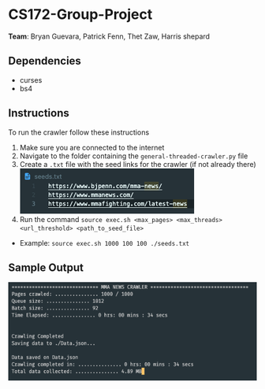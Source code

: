 # CS172-Group-Project

**Team**: Bryan Guevara, Patrick Fenn, Thet Zaw, Harris shepard

## Dependencies
* curses
* bs4

## Instructions
To run the crawler follow these instructions
1. Make sure you are connected to the internet
2. Navigate to the folder containing the `general-threaded-crawler.py` file
3. Create a `.txt` file with the seed links for the crawler (if not already there)
![](./images/input.png)
4. Run the command `source exec.sh <max_pages> <max_threads> <url_threshold> <path_to_seed_file>`
* Example: `source exec.sh 1000 100 100 ./seeds.txt `


## Sample Output
![](./images/output.png)